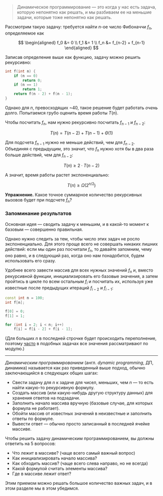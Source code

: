 
> Динамическое программирование — это когда у нас есть задача, которую непонятно как решать, и мы разбиваем ее на меньшие задачи, которые тоже непонятно как решать.

Рассмотрим такую задачу: требуется найти $n$-ое число Фибоначчи $f_n$, определяемое как

$$
\begin{aligned}
    f_0 &= 0
\\  f_1 &= 1
\\  f_n &= f_{n-2} + f_{n-1}
\end{aligned}
$$

Записав определение выше как функцию, задачу можно решить рекурсивно:

```cpp
int f(int n) {
    if (n == 0)
        return 0;
    if (n == 1)
        return 1;
    return f(n - 2) + f(n - 1);
}
```

Однако для $n$, превосходящих ~40, такое решение будет работать *очень* долго. Попытаемся грубо оценить время работы $T(n)$.


Чтобы посчитать $f_n$, нам нужно рекурсивно посчитать $f_{n-1}$ и $f_{n-2}$:

$$T(n) = T(n-2) + T(n-1) + \Theta(1)$$

Для подсчета $f_{n-1}$ нужно не меньше действий, чем для $f_{n-2}$. Объединяя с предыдущим, это значит, что $f_n$ нужно хотя бы в два раза больше действий, чем для $f_{n-2}$:

$$
T(n) \ge 2 \cdot T(n-2)
$$


А значит, время работы растет экспоненциально:

$$
T(n) \ge \Omega(2^{n/2})
$$

**Упражнение.** Какое точное суммарное количество рекурсивных вызовов будет при подсчете $f_n$?

### Запоминание результатов

Основная идея — сводить задачу к меньшим, и в какой-то момент к базовым — совершенно правильная.

Однако нужно следить за тем, чтобы число этих задач не росло экспоненциально. Для этого проще всего не совершать никаких лишних действий: если мы один раз посчитали $f_n$, то давайте запомним, чему оно равно, и в следующий раз, когда оно нам понадобится, будем использовать его сразу.

Удобнее всего завести массив для всех нужных значений $f_n$ и, вместо рекурсивной функции, инициализировать его базовые значения, а затем пройтись в цикле по всем остальным $f_i$ и посчитать их, используя уже известные после предыдущих итераций $f_{i-2}$ и $f_{i-1}$:

```cpp
const int n = 100;
int f[n];

f[0] = 0;
f[1] = 1;

for (int i = 2; i < n; i++)
    f[i] = f[i - 2] + f[i - 1]; 
```

(Для больших $n$ в последней строчке будет происходить переполнение, поэтому [часто](/cs/modular) в подобных задачах все значения рассматривают по модулю.)

---

*Динамическим программированием* (англ. *dynamic programming*, ДП, динамика) называется как раз приведенный выше подход, обычно заключающийся в следующих общих шагах:

- Свести задачу для $n$ к задаче для чисел, меньших, чем $n$ — то есть найти какую-то рекурсивную формулу.
- Создать массив (или какую-нибудь другую структуру данных) для хранения ответов на подзадачи.
- Заполнить начало массива вручную (базовые случае, для которых формула не работает).
- Обойти массив от известных значений в неизвестные и заполнить ответы по формуле.
- Вывести ответ — обычно просто записанный в последней ячейке массиве.

Чтобы решить задачу динамическим программированием, вы должны ответить на 5 вопросов:

- Что лежит в массиве? (чаще всего самый важный вопрос)
- Как инициализировать начало массива?
- Как обходить массив? (чаще всего слева направо, но не всегда)
- Какой формулой считать элементы массива?
- Где в массиве лежит ответ?

Этим приемом можно решать большое количество важных задач, и в этом разделе мы в этом убедимся.